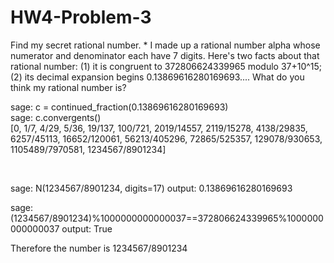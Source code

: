 HW4-Problem-3
=============

<p>
Find my secret rational number. *
I made up a rational number alpha whose numerator and denominator each have 7 digits. 
Here's two facts about that rational number: (1) it is congruent to 372806624339965 modulo 37+10^15; 
(2) its decimal expansion begins 0.13869616280169693.... What do you think my rational number is?
</p>

sage: c = continued_fraction(0.13869616280169693) <br>
sage: c.convergents() <br>
[0, 1/7, 4/29, 5/36, 19/137, 100/721, 2019/14557, 2119/15278,
4138/29835, 6257/45113, 16652/120061, 56213/405296, 72865/525357,
129078/930653, 1105489/7970581, 1234567/8901234]

<br>

sage: N(1234567/8901234, digits=17)
output: 0.13869616280169693

sage: (1234567/8901234)%1000000000000037==372806624339965%1000000000000037
output: True

Therefore the number is 1234567/8901234

